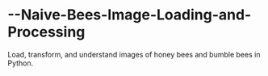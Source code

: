 # --Naive-Bees-Image-Loading-and-Processing
 Load, transform, and understand images of honey bees and bumble bees in Python.
